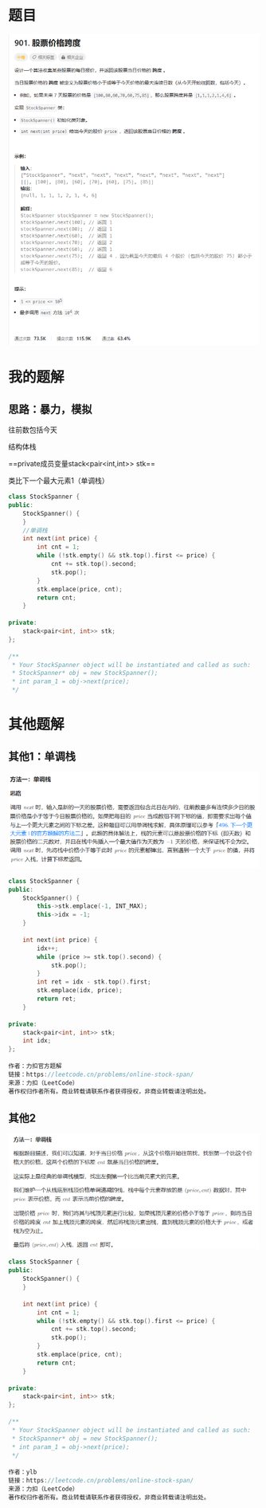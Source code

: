 # 题目

![image-20231007163630675](image/image-20231007163630675.png)

# 我的题解

## 思路：暴力，模拟

往前数包括今天

结构体栈

==private成员变量stack<pair<int,int>> stk==

类比下一个最大元素1（单调栈）

```C++
class StockSpanner {
public:
    StockSpanner() {
    }
    //单调栈
    int next(int price) {
        int cnt = 1;
        while (!stk.empty() && stk.top().first <= price) {
            cnt += stk.top().second;
            stk.pop();
        }
        stk.emplace(price, cnt);
        return cnt;
    }

private:
    stack<pair<int, int>> stk;
};

/**
 * Your StockSpanner object will be instantiated and called as such:
 * StockSpanner* obj = new StockSpanner();
 * int param_1 = obj->next(price);
 */
```





# 其他题解

## 其他1：单调栈

![image-20231007165205009](image/image-20231007165205009.png)

```C++
class StockSpanner {
public:
    StockSpanner() {
        this->stk.emplace(-1, INT_MAX);
        this->idx = -1;
    }
    
    int next(int price) {
        idx++;
        while (price >= stk.top().second) {
            stk.pop();
        }
        int ret = idx - stk.top().first;
        stk.emplace(idx, price);
        return ret;
    }

private:
    stack<pair<int, int>> stk; 
    int idx;
};

作者：力扣官方题解
链接：https://leetcode.cn/problems/online-stock-span/
来源：力扣（LeetCode）
著作权归作者所有。商业转载请联系作者获得授权，非商业转载请注明出处。
```

## 其他2

![image-20231007165428395](image/image-20231007165428395.png)

```C++
class StockSpanner {
public:
    StockSpanner() {
    }

    int next(int price) {
        int cnt = 1;
        while (!stk.empty() && stk.top().first <= price) {
            cnt += stk.top().second;
            stk.pop();
        }
        stk.emplace(price, cnt);
        return cnt;
    }

private:
    stack<pair<int, int>> stk;
};

/**
 * Your StockSpanner object will be instantiated and called as such:
 * StockSpanner* obj = new StockSpanner();
 * int param_1 = obj->next(price);
 */

作者：ylb
链接：https://leetcode.cn/problems/online-stock-span/
来源：力扣（LeetCode）
著作权归作者所有。商业转载请联系作者获得授权，非商业转载请注明出处。
```

